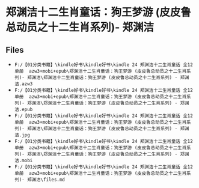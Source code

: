 # 郑渊洁十二生肖童话：狗王梦游 (皮皮鲁总动员之十二生肖系列)- 郑渊洁

## Files

- `F:/【01分类书籍】\kindle好书\kindle好书\kindle 24 郑渊洁十二生肖童话 全12单册  azw3+mobi+epub\郑渊洁十二生肖童话：狗王梦游 (皮皮鲁总动员之十二生肖系列)- 郑渊洁\郑渊洁十二生肖童话：狗王梦游 (皮皮鲁总动员之十二生肖系列) - 郑渊洁.azw3`
- `F:/【01分类书籍】\kindle好书\kindle好书\kindle 24 郑渊洁十二生肖童话 全12单册  azw3+mobi+epub\郑渊洁十二生肖童话：狗王梦游 (皮皮鲁总动员之十二生肖系列)- 郑渊洁\郑渊洁十二生肖童话：狗王梦游 (皮皮鲁总动员之十二生肖系列) - 郑渊洁.epub`
- `F:/【01分类书籍】\kindle好书\kindle好书\kindle 24 郑渊洁十二生肖童话 全12单册  azw3+mobi+epub\郑渊洁十二生肖童话：狗王梦游 (皮皮鲁总动员之十二生肖系列)- 郑渊洁\郑渊洁十二生肖童话：狗王梦游 (皮皮鲁总动员之十二生肖系列) - 郑渊洁.jpg`
- `F:/【01分类书籍】\kindle好书\kindle好书\kindle 24 郑渊洁十二生肖童话 全12单册  azw3+mobi+epub\郑渊洁十二生肖童话：狗王梦游 (皮皮鲁总动员之十二生肖系列)- 郑渊洁\郑渊洁十二生肖童话：狗王梦游 (皮皮鲁总动员之十二生肖系列) - 郑渊洁.mobi`
- `F:/【01分类书籍】\kindle好书\kindle好书\kindle 24 郑渊洁十二生肖童话 全12单册  azw3+mobi+epub\郑渊洁十二生肖童话：狗王梦游 (皮皮鲁总动员之十二生肖系列)- 郑渊洁\files.md`
